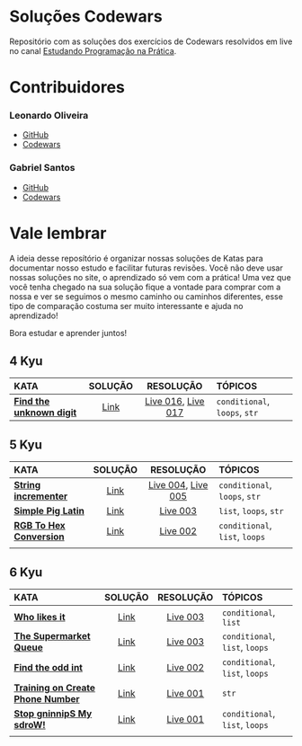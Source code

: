 # Soluções Codewars
Repositório com as soluções dos exercícios de Codewars resolvidos em live no canal
[Estudando Programação na Prática](https://youtube.com/channel/UCrr9mziS3eGCM7imKhyU0HA).

# Contribuidores
### Leonardo Oliveira
- [GitHub](https://github.com/olv-leo)
- [Codewars](https://www.codewars.com/users/olvleo)
### Gabriel Santos
- [GitHub](https://github.com/santos-bino)
- [Codewars](https://www.codewars.com/users/bino.gabriel)


# Vale lembrar

A ideia desse reposítório é organizar nossas soluções de Katas para documentar nosso estudo e facilitar futuras
revisões. Você não deve usar nossas soluções no site, o aprendizado só vem com a prática!
Uma vez que você tenha chegado na sua solução fique a vontade para comprar com a nossa e ver se seguimos o mesmo caminho
ou caminhos diferentes, esse tipo de comparação costuma ser muito interessante e ajuda no aprendizado!

Bora estudar e aprender juntos!

## 4 Kyu

|KATA    |SOLUÇÃO   |RESOLUÇÃO    |TÓPICOS  |
|:------|:----------:|:-------------------:|:--------|
|**[Find the unknown digit](https://www.codewars.com/kata/546d15cebed2e10334000ed9)**|[Link](https://github.com/Estudando-Programacao-na-Pratica/solucoes-codewars/tree/main/4kyu/live017_Find_the_Unknown_digit)|[Live 016](https://youtu.be/sxoBPzELRZI), [Live 017](https://youtu.be/fiFJhP8txBs)| `conditional`, `loops`, `str`

## 5 Kyu

|KATA    |SOLUÇÃO   |RESOLUÇÃO    |TÓPICOS  |
|:------|:----------:|:-------------------:|:--------|
|**[String incrementer](https://www.codewars.com/kata/54a91a4883a7de5d7800009c)**|[Link](https://github.com/Estudando-Programacao-na-Pratica/solucoes-codewars/tree/main/5kyu/live004%20e%20Live%20005%20-%20String%20incrementer)|[Live 004](https://youtu.be/IGpl-YaKKOo), [Live 005](https://youtu.be/PtYv-OMJUIA)| `conditional`, `loops`, `str`
|**[Simple Pig Latin](https://www.codewars.com/kata/520b9d2ad5c005041100000f)**|[Link](https://github.com/Estudando-Programacao-na-Pratica/solucoes-codewars/tree/main/5kyu/live003%20-%20Simple%20Pig%20Latin)|[Live 003](https://youtu.be/Jz5JlUd7EX4)| `list`, `loops`, `str`
|**[RGB To Hex Conversion](https://www.codewars.com/kata/513e08acc600c94f01000001)**|[Link](https://github.com/Estudando-Programacao-na-Pratica/solucoes-codewars/tree/main/5kyu/live002%20-%20RGB%20To%20Hex%20Conversion)|[Live 002](https://youtu.be/P6khcpFts2E)| `conditional`, `list`, `loops`
|**[]()**|[]()|[]()|

## 6 Kyu

|KATA    |SOLUÇÃO   |RESOLUÇÃO    |TÓPICOS  |
|:------|:----------:|:-------------------:|:--------|
|**[Who likes it](https://www.codewars.com/kata/5266876b8f4bf2da9b000362)**|[Link](https://github.com/Estudando-Programacao-na-Pratica/solucoes-codewars/tree/main/6kyu/live003%20-%20Who%20likes%20it)|[Live 003](https://youtu.be/Jz5JlUd7EX4)| `conditional`, `list`
|**[The Supermarket Queue](https://www.codewars.com/kata/57b06f90e298a7b53d000a86)**|[Link](https://github.com/Estudando-Programacao-na-Pratica/solucoes-codewars/tree/main/6kyu/live003%20-%20The%20Supermarket%20Queue)|[Live 003](https://youtu.be/Jz5JlUd7EX4)| `conditional`, `list`, `loops`
|**[Find the odd int](https://www.codewars.com/kata/54da5a58ea159efa38000836)**|[Link](https://github.com/Estudando-Programacao-na-Pratica/solucoes-codewars/tree/main/6kyu/live002%20-%20Find%20the%20odd%20int)|[Live 002](https://youtu.be/P6khcpFts2E)| `conditional`, `list`, `loops`
|**[Training on Create Phone Number](https://www.codewars.com/kata/525f50e3b73515a6db000b83/)**|[Link](https://github.com/Estudando-Programacao-na-Pratica/solucoes-codewars/tree/main/6kyu/live001%20-%20Training%20on%20Create%20Phone%20Number)|[Live 001](https://youtu.be/2jSXuPXfYko)| `str`
|**[Stop gninnipS My sdroW!](https://www.codewars.com/kata/5264d2b162488dc400000001)**|[Link](https://github.com/Estudando-Programacao-na-Pratica/solucoes-codewars/tree/main/6kyu/live001%20-%20Stop%20gninnipS%20My%20sdroW!)|[Live 001](https://youtu.be/2jSXuPXfYko)| `conditional`, `list`, `loops`
|**[]()**|[]()|[]()|
